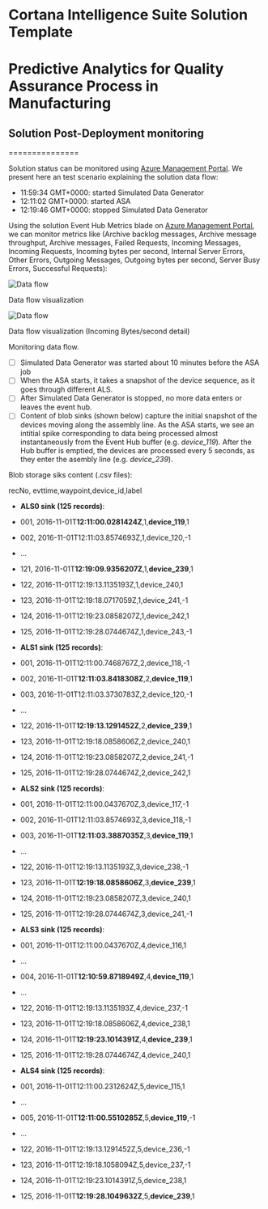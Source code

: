 # Cortana Intelligence Suite Solution Template
# Predictive Analytics for Quality Assurance Process in Manufacturing


## Solution Post-Deployment monitoring
===============

Solution status can be monitored using [Azure Management Portal](https://ms.portal.azure.com). We present here an test scenario explaining the solution data flow:

-   11:59:34 GMT+0000: started Simulated Data Generator
-   12:11:02 GMT+0000: started ASA
-   12:19:46 GMT+0000: stopped Simulated Data Generator

Using the solution Event Hub Metrics blade on [Azure Management Portal](https://ms.portal.azure.com), we can monitor metrics like (Archive backlog messages, Archive message throughput, Archive messages, Failed Requests, Incoming Messages, Incoming Requests, Incoming bytes per second, Internal Server Errors, Other Errors, Outgoing Messages, Outgoing bytes per second, Server Busy Errors, Successful Requests):

![Data flow](https://cloud.githubusercontent.com/assets/16708375/19895489/e31c0f16-a048-11e6-830d-b579a1e1168d.png)

Data flow visualization


![Data flow](https://cloud.githubusercontent.com/assets/16708375/19895542/1160112e-a049-11e6-84e2-063a508969ae.png)

Data flow visualization (Incoming Bytes/second detail)

Monitoring data flow.
- [ ] Simulated Data Generator was started about 10 minutes before the ASA job 
- [ ] When the ASA starts, it takes a snapshot of the device sequence, as it goes through different ALS. 
- [ ] After Simulated Data Generator is stopped, no more data enters or leaves the event hub.
- [ ] Content of blob sinks (shown below) capture the initial snapshot of the devices moving along the assembly line. As the ASA starts, we see an intitial spike corresponding to data being processed almost instantaneously from the Event Hub buffer (e.g. *device_119*). After the Hub buffer is emptied, the devices are processed every 5 seconds, as they enter the asembly line (e.g. *device_239*).

Blob storage siks content (.csv files):


recNo, evttime,waypoint,device_id,label

  * __ALS0 sink (125 records)__:
  * 001, 2016-11-01T**12:11:00.0281424Z**,1,**device_119**,1
  * 002, 2016-11-01T12:11:03.8574693Z,1,device_120,-1
  * ...
  * 121, 2016-11-01T**12:19:09.9356207Z**,1,**device_239**,1
  * 122, 2016-11-01T12:19:13.1135193Z,1,device_240,1
  * 123, 2016-11-01T12:19:18.0717059Z,1,device_241,-1
  * 124, 2016-11-01T12:19:23.0858207Z,1,device_242,1
  * 125, 2016-11-01T12:19:28.0744674Z,1,device_243,-1


  * __ALS1 sink (125 records)__:
  * 001, 2016-11-01T12:11:00.7468767Z,2,device_118,-1
  * 002, 2016-11-01T**12:11:03.8418308Z**,2,**device_119**,1
  * 003, 2016-11-01T12:11:03.3730783Z,2,device_120,-1
  * ...
  * 122, 2016-11-01T**12:19:13.1291452Z**,2,**device_239**,1
  * 123, 2016-11-01T12:19:18.0858606Z,2,device_240,1
  * 124, 2016-11-01T12:19:23.0858207Z,2,device_241,-1
  * 125, 2016-11-01T12:19:28.0744674Z,2,device_242,1

 
  * __ALS2 sink (125 records)__:
  * 001, 2016-11-01T12:11:00.0437670Z,3,device_117,-1
  * 002, 2016-11-01T12:11:03.8574693Z,3,device_118,-1
  * 003, 2016-11-01T**12:11:03.3887035Z**,3,**device_119**,1
  * ...
  * 122, 2016-11-01T12:19:13.1135193Z,3,device_238,-1
  * 123, 2016-11-01T**12:19:18.0858606Z**,3,**device_239**,1
  * 124, 2016-11-01T12:19:23.0858207Z,3,device_240,1
  * 125, 2016-11-01T12:19:28.0744674Z,3,device_241,-1


  * __ALS3 sink (125 records)__:
  * 001, 2016-11-01T12:11:00.0437670Z,4,device_116,1
  * ...
  * 004, 2016-11-01T**12:10:59.8718949Z**,4,**device_119**,1
  * ...
  * 122, 2016-11-01T12:19:13.1135193Z,4,device_237,-1
  * 123, 2016-11-01T12:19:18.0858606Z,4,device_238,1
  * 124, 2016-11-01T**12:19:23.1014391Z**,4,**device_239**,1
  * 125, 2016-11-01T12:19:28.0744674Z,4,device_240,1

 
  * __ALS4 sink (125 records)__:
  * 001, 2016-11-01T12:11:00.2312624Z,5,device_115,1
  * ...
  * 005, 2016-11-01T**12:11:00.5510285Z**,5,**device_119**,-1
  * ...
  * 122, 2016-11-01T12:19:13.1291452Z,5,device_236,-1
  * 123, 2016-11-01T12:19:18.1058094Z,5,device_237,-1
  * 124, 2016-11-01T12:19:23.1014391Z,5,device_238,1
  * 125, 2016-11-01T**12:19:28.1049632Z**,5,**device_239**,1
